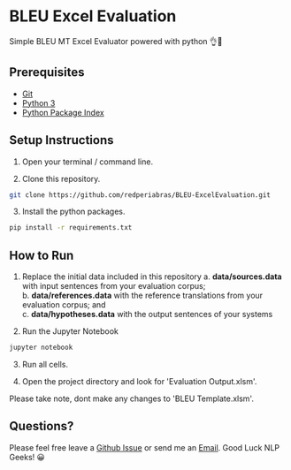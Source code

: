 # BLEU Excel Evaluation
Simple BLEU MT Excel Evaluator powered with python 👌🐍

## Prerequisites
  - [Git]
  - [Python 3]
  - [Python Package Index]
  
  
## Setup Instructions
  1. Open your terminal / command line.
  
  2. Clone this repository.
  ```sh
  git clone https://github.com/redperiabras/BLEU-ExcelEvaluation.git
  ```
  
  3. Install the python packages.
  ```sh
  pip install -r requirements.txt
  ```
  
  
## How to Run
  1. Replace the initial data included in this repository
     a. **data/sources.data** with input sentences from your evaluation corpus;  
     b. **data/references.data** with the reference translations from your evaluation corpus; and  
     c. **data/hypotheses.data** with the output sentences of your systems  
      
  2. Run the Jupyter Notebook
  ```sh
  jupyter notebook
  ```
  
  3. Run all cells.
  
  4. Open the project directory and look for 'Evaluation Output.xlsm'.
 
Please take note, dont make any changes to 'BLEU Template.xlsm'.

## Questions?
Please feel free leave a [Github Issue] or send me an [Email].
Good Luck NLP Geeks! 😀
  
  [Git]: <https://git-scm.com/download>
  [Python 3]: <https://www.python.org/ftp/python/3.6.4/python-3.6.4.exe>
  [Python Package Index]: <https://pip.pypa.io/en/stable/installing/>

  [Github]: <https://github.com/redperiabras>
  [Github Issue]: <https://github.com/redperiabras/BLEU-ExcelEvaluation/issues/new>
  [Email]: <mailto:redperiabras@gmail.com>
  
